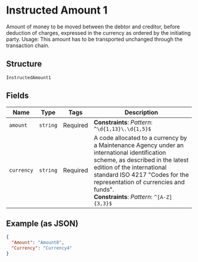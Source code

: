 
# Instructed Amount 1

Amount of money to be moved between the debtor and creditor, before deduction of charges, expressed in the currency as ordered by the initiating party.
Usage: This amount has to be transported unchanged through the transaction chain.

## Structure

`InstructedAmount1`

## Fields

| Name | Type | Tags | Description |
|  --- | --- | --- | --- |
| `amount` | `string` | Required | **Constraints**: *Pattern*: `^\d{1,13}\.\d{1,5}$` |
| `currency` | `string` | Required | A code allocated to a currency by a Maintenance Agency under an international identification scheme, as described in the latest edition of the international standard ISO 4217 "Codes for the representation of currencies and funds".<br>**Constraints**: *Pattern*: `^[A-Z]{3,3}$` |

## Example (as JSON)

```json
{
  "Amount": "Amount8",
  "Currency": "Currency4"
}
```

